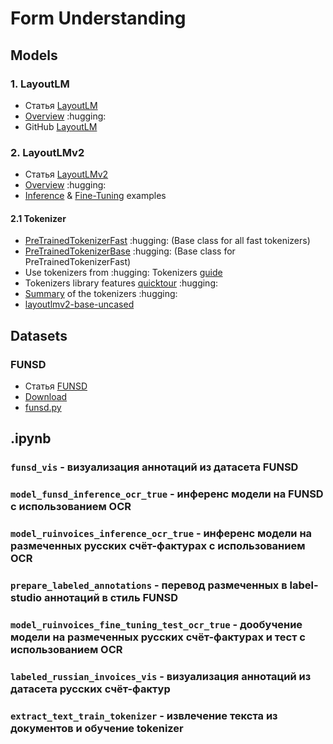 # Form Understanding
## Models
### 1. LayoutLM
- Статья [LayoutLM](https://arxiv.org/abs/1912.13318)
- [Overview](https://huggingface.co/docs/transformers/model_doc/layoutlm#layoutlm) :hugging:
- GitHub [LayoutLM](https://github.com/microsoft/unilm/tree/master/layoutlm)

### 2. LayoutLMv2
- Статья [LayoutLMv2](https://arxiv.org/abs/2012.14740)
- [Overview](https://huggingface.co/docs/transformers/model_doc/layoutlmv2#layoutlmv2) :hugging:
- [Inference](https://github.com/NielsRogge/Transformers-Tutorials/blob/master/LayoutLMv2/FUNSD/Inference_with_LayoutLMv2ForTokenClassification.ipynb) & [Fine-Tuning](https://github.com/NielsRogge/Transformers-Tutorials/blob/master/LayoutLMv2/FUNSD/Fine_tuning_LayoutLMv2ForTokenClassification_on_FUNSD.ipynb) examples

#### 2.1 Tokenizer
- [PreTrainedTokenizerFast](https://huggingface.co/docs/transformers/v4.22.1/en/main_classes/tokenizer#transformers.PreTrainedTokenizerFast) :hugging: (Base class for all fast tokenizers)
- [PreTrainedTokenizerBase](https://huggingface.co/docs/transformers/v4.22.1/en/internal/tokenization_utils#transformers.PreTrainedTokenizerBase) :hugging: (Base class for PreTrainedTokenizerFast)
- Use tokenizers from :hugging: Tokenizers [guide](https://huggingface.co/docs/transformers/v4.22.1/en/fast_tokenizers)
- Tokenizers library features [quicktour](https://huggingface.co/docs/tokenizers/quicktour#quicktour) :hugging: 
- [Summary](https://huggingface.co/docs/transformers/tokenizer_summary#summary-of-the-tokenizers) of the tokenizers :hugging:
- [layoutlmv2-base-uncased](https://huggingface.co/microsoft/layoutlmv2-base-uncased/tree/main)

## Datasets
### FUNSD
- Статья [FUNSD](https://arxiv.org/pdf/1905.13538.pdf)
- [Download](https://guillaumejaume.github.io/FUNSD/download/)
- [funsd.py](https://huggingface.co/datasets/nielsr/funsd/blob/main/funsd.py)

## .ipynb
### ```funsd_vis``` - визуализация аннотаций из датасета FUNSD
### ```model_funsd_inference_ocr_true``` - инференс модели на FUNSD с использованием OCR
### ```model_ruinvoices_inference_ocr_true``` - инференс модели на размеченных русских счёт-фактурах с использованием OCR
### ```prepare_labeled_annotations``` - перевод размеченных в label-studio аннотаций в стиль FUNSD
### ```model_ruinvoices_fine_tuning_test_ocr_true``` - дообучение модели на размеченных русских счёт-фактурах и тест с использованием OCR
### ```labeled_russian_invoices_vis``` - визуализация аннотаций из датасета русских счёт-фактур
### ```extract_text_train_tokenizer``` - извлечение текста из документов и обучение tokenizer
